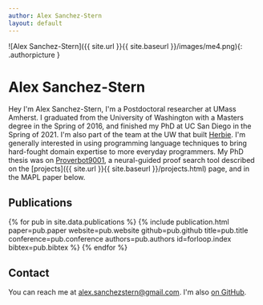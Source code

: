 ```yaml
---
author: Alex Sanchez-Stern
layout: default
---
```

![Alex Sanchez-Stern]({{ site.url }}{{ site.baseurl }}/images/me4.png){: .authorpicture }

Alex Sanchez-Stern
==================

Hey I'm Alex Sanchez-Stern, I'm a Postdoctoral researcher at UMass
Amherst. I graduated from the University of Washington with a Masters
degree in the Spring of 2016, and finished my PhD at UC San Diego in
the Spring of 2021. I'm also part of the team at the UW that built
[Herbie](https://herbie.uwplse.org). I'm generally interested in using
programming language techniques to bring hard-fought domain expertise
to more everyday programmers. My PhD thesis was on
[Proverbot9001](https://proverbot9001.ucsd.edu), a neural-guided proof
search tool described on the [projects]({{ site.url }}{{ site.baseurl
}}/projects.html) page, and in the MAPL paper below.

Publications
------------
{% for pub in site.data.publications %}
{% include publication.html
    paper=pub.paper
    website=pub.website
    github=pub.github
    title=pub.title
    conference=pub.conference
    authors=pub.authors
    id=forloop.index
    bibtex=pub.bibtex
%}
{% endfor %}

Contact
-------

You can reach me at [alex.sanchezstern@gmail.com](alex.sanchezstern@gmail.com). I'm
also [on GitHub](https://github.com/HazardousPeach).
